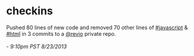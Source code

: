 checkins
========

Pushed 80 lines of new code and removed 70 other lines of [#javascript](http://checkins.github.io/t/javascript) & [#html](http://checkins.github.io/t/javascript) in 3 commits to a [@revio](http://github.com/revio) private repo.
<br></br> *- 9:10pm PST 8/23/2013*
